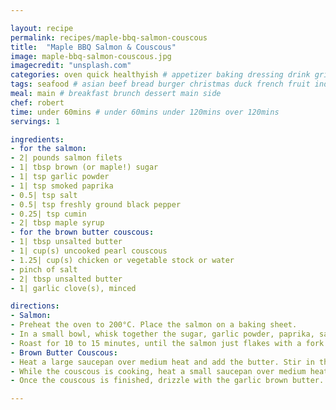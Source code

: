 ```yaml
---

layout: recipe
permalink: recipes/maple-bbq-salmon-couscous 
title:  "Maple BBQ Salmon & Couscous"
image: maple-bbq-salmon-couscous.jpg 
imagecredit: "unsplash.com" 
categories: oven quick healthyish # appetizer baking dressing drink grill healthyish marinade oven pickling quick raw salad sandwich sauce snack soup
tags: seafood # asian beef bread burger christmas duck french fruit indian italian mexican nuts pasta pork poultry rice seafood thanksgiving vegetarian
meal: main # breakfast brunch dessert main side
chef: robert 
time: under 60mins # under 60mins under 120mins over 120mins
servings: 1 

ingredients:
- for the salmon:
- 2| pounds salmon filets
- 1| tbsp brown (or maple!) sugar
- 1| tsp garlic powder
- 1| tsp smoked paprika
- 0.5| tsp salt
- 0.5| tsp freshly ground black pepper
- 0.25| tsp cumin
- 2| tbsp maple syrup
- for the brown butter couscous:
- 1| tbsp unsalted butter
- 1| cup(s) uncooked pearl couscous
- 1.25| cup(s) chicken or vegetable stock or water
- pinch of salt
- 2| tbsp unsalted butter
- 1| garlic clove(s), minced

directions:
- Salmon:
- Preheat the oven to 200°C. Place the salmon on a baking sheet.
- In a small bowl, whisk together the sugar, garlic powder, paprika, salt, pepper and cumin. Sprinkle it all over the salmon filets. Drizzle each filet with the maple syrup and use a spoon to kind of “spread” it all over the filet.
- Roast for 10 to 15 minutes, until the salmon just flakes with a fork. If desired, you can brush with a little more maple syrup when it comes out of the oven. Top with chopped chives. Serve immediately with brown butter couscous!
- Brown Butter Couscous:
- Heat a large saucepan over medium heat and add the butter. Stir in the couscous until coated, then cook for 2 to 3 minutes, stirring, until the couscous is slightly toasty. Add in the stock and salt and bring the mixture to a boil. Once boiling, reduce to a simmer and cover. Cook for 15 minutes, or until the liquid is absorbed.
- While the couscous is cooking, heat a small saucepan over medium heat and add the butter. Cook, whisking often, until brown bits appear on the bottom of the pan. Remove the butter from the heat and stir in the garlic cloves.
- Once the couscous is finished, drizzle with the garlic brown butter. Toss and serve.

--- 
```


